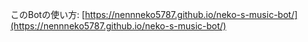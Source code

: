 このBotの使い方: [https://nennneko5787.github.io/neko-s-music-bot/](https://nennneko5787.github.io/neko-s-music-bot/)
